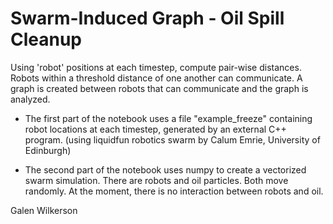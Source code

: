 # Swarm-Induced Graph - Oil Spill Cleanup

Using 'robot' positions at each timestep, compute pair-wise distances.
Robots within a threshold distance of one another can communicate.  A graph is created between robots that can communicate and the graph is analyzed.

* The first part of the notebook uses a file "example_freeze" containing robot locations at each timestep, generated by an external C++ program. (using liquidfun robotics swarm by Calum Emrie, University of Edinburgh)


* The second part of the notebook uses numpy to create a vectorized swarm simulation.  There are robots and oil particles.  Both move randomly.  At the moment, there is no interaction between robots and oil.  

Galen Wilkerson
